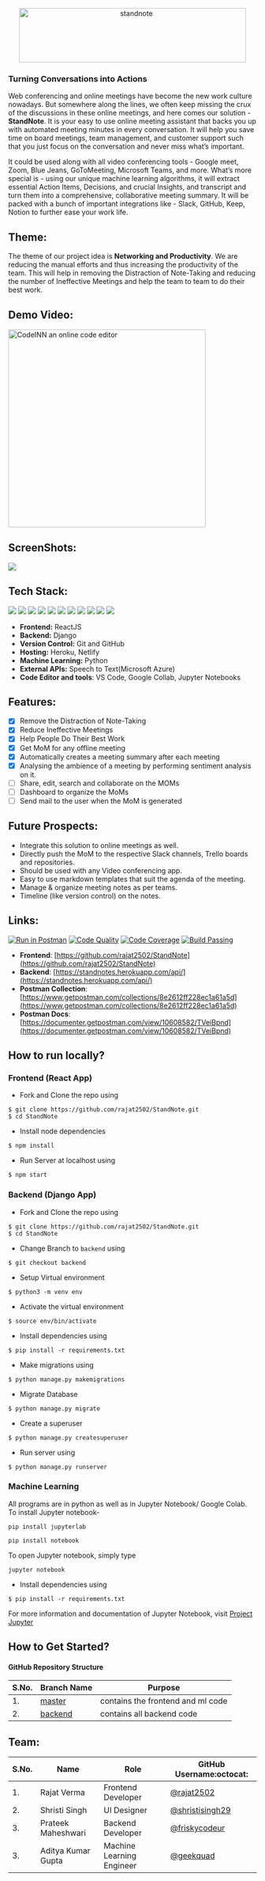<div align="center"> <img align="center" alt="standnote" src="https://i.ibb.co/VHMQVSf/stand-note-full1.png" height='110' width='460'></div>

### Turning Conversations into Actions

Web conferencing and online meetings have become the new work culture nowadays. But somewhere along the lines, we often keep missing the crux of the discussions in these online meetings, and here comes our solution - **StandNote**. It is your easy to use online meeting assistant that backs you up with automated meeting minutes in every conversation. It will help you save time on board meetings, team management, and customer support such that you just focus on the conversation and never miss what’s important.

It could be used along with all video conferencing tools - Google meet, Zoom, Blue Jeans, GoToMeeting, Microsoft Teams, and more. What’s more special is - using our unique machine learning algorithms, it will extract essential Action Items, Decisions, and crucial Insights, and transcript and turn them into a comprehensive, collaborative meeting summary. It will be packed with a bunch of important integrations like - Slack, GitHub, Keep, Notion to further ease your work life.

## Theme:
The theme of our project idea is **Networking and Productivity**. We are reducing the manual efforts and thus increasing the productivity of the team. This will help in removing the Distraction of Note-Taking and reducing the number of Ineffective Meetings and help the team to team to do their best work.


## Demo Video:
<a href="https://youtu.be/VTQ-nlWxWv4" target="_blank" rel="noopener">
  <img src="https://i.ibb.co/p1TT8gk/555.jpg" alt="CodeINN an online code editor"
	title="CodeINN" width="400px" />
</a>

## ScreenShots:
<img src="https://user-images.githubusercontent.com/42200276/98467565-10aa3f00-21fc-11eb-8057-281313341329.gif" />

## Tech Stack:

<img src="https://img.shields.io/badge/html5%20-%23E34F26.svg?&style=for-the-badge&logo=html5&logoColor=white"/> <img src="https://img.shields.io/badge/css3%20-%231572B6.svg?&style=for-the-badge&logo=css3&logoColor=white"/> <img src="https://img.shields.io/badge/python%20-%2314354C.svg?&style=for-the-badge&logo=python&logoColor=white"/> <img src="https://img.shields.io/badge/javascript%20-%23323330.svg?&style=for-the-badge&logo=javascript&logoColor=%23F7DF1E"/> <img src="https://img.shields.io/badge/react%20-%2320232a.svg?&style=for-the-badge&logo=react&logoColor=%2361DAFB"/> <img src="https://img.shields.io/badge/django%20-%23092E20.svg?&style=for-the-badge&logo=django&logoColor=white"/> <img src="https://img.shields.io/badge/markdown-%23000000.svg?&style=for-the-badge&logo=markdown&logoColor=white"/> <img src="https://img.shields.io/badge/adobe%20photoshop%20-%2331A8FF.svg?&style=for-the-badge&logo=adobe%20photoshop&logoColor=white"/> <img src="https://img.shields.io/badge/github%20-%23121011.svg?&style=for-the-badge&logo=github&logoColor=white"/> <img src="https://img.shields.io/badge/heroku%20-%23430098.svg?&style=for-the-badge&logo=heroku&logoColor=white"/> <img src ="https://img.shields.io/badge/sqlite-%2307405e.svg?&style=for-the-badge&logo=sqlite&logoColor=white"/>

- **Frontend:** ReactJS
- **Backend:** Django
- **Version Control:** Git and GitHub
- **Hosting:** Heroku, Netlify
- **Machine Learning:** Python
- **External APIs:** Speech to Text(Microsoft Azure)
- **Code Editor and tools**: VS Code, Google Collab, Jupyter Notebooks

## Features:

- [x] Remove the Distraction of Note-Taking
- [x] Reduce Ineffective Meetings
- [x] Help People Do Their Best Work
- [x] Get MoM for any offline meeting
- [x] Automatically creates a meeting summary after each meeting
- [x] Analysing the ambience of a meeting by performing sentiment analysis on it.
- [ ] Share, edit, search and collaborate on the MOMs
- [ ] Dashboard to organize the MoMs
- [ ] Send mail to the user when the MoM is generated

## Future Prospects:
- Integrate this solution to online meetings as well.
- Directly push the MoM to the respective Slack channels, Trello boards and repositories.
- Should be used with any Video conferencing app.
- Easy to use markdown templates that suit the agenda of the meeting.
- Manage & organize meeting notes as per teams.
- Timeline (like version control) on the notes.

## Links:

[![Run in Postman](https://run.pstmn.io/button.svg)](https://app.getpostman.com/run-collection/8e2612ff228ec1a61a5d)
[![Code Quality](https://img.shields.io/badge/code%20quality-A-brightgreen)](https://github.com/rajat2502/StandNote)
[![Code Coverage](https://img.shields.io/badge/coverage-100%25-brightgreen)](https://github.com/rajat2502/StandNote)
[![Build Passing](https://img.shields.io/badge/build-passing-brightgreen)](https://github.com/rajat2502/StandNote)
- **Frontend**: [https://github.com/rajat2502/StandNote](https://github.com/rajat2502/StandNote)
- **Backend**: [https://standnotes.herokuapp.com/api/](https://standnotes.herokuapp.com/api/)
- **Postman Collection**: [https://www.getpostman.com/collections/8e2612ff228ec1a61a5d](https://www.getpostman.com/collections/8e2612ff228ec1a61a5d)
- **Postman Docs**: [https://documenter.getpostman.com/view/10608582/TVeiBpnd](https://documenter.getpostman.com/view/10608582/TVeiBpnd)

## How to run locally?
### Frontend (React App)
- Fork and Clone the repo using
```
$ git clone https://github.com/rajat2502/StandNote.git
$ cd StandNote
```
- Install node dependencies
```
$ npm install
```
- Run Server at localhost using
```
$ npm start
```
### Backend (Django App)
- Fork and Clone the repo using
```
$ git clone https://github.com/rajat2502/StandNote.git
$ cd StandNote
```
- Change Branch to `backend` using 
```
$ git checkout backend
```
- Setup Virtual environment
```
$ python3 -m venv env
```
- Activate the virtual environment
```
$ source env/bin/activate
```
- Install dependencies using
```
$ pip install -r requirements.txt
```
- Make migrations using
```
$ python manage.py makemigrations
```
- Migrate Database
```
$ python manage.py migrate
```
- Create a superuser
```
$ python manage.py createsuperuser
```
- Run server using
```
$ python manage.py runserver
```

### Machine Learning 

All programs are in python as well as in Jupyter Notebook/ Google Colab.
To install Jupyter notebook-
```
pip install jupyterlab
```
```
pip install notebook
```
To open Jupyter notebook, simply type
```
jupyter notebook 
```
- Install dependencies using
```
$ pip install -r requirements.txt
```
For more information and documentation of Jupyter Notebook, visit [Project Jupyter](https://jupyter.org/)



## How to Get Started?

#### GitHub Repository Structure

| S.No. | Branch Name                                                    | Purpose                           |
| ----- | -------------------------------------------------------------- | --------------------------------- |
| 1.    | [master](https://github.com/rajat2502/StandNote/tree/master)   | contains the frontend and ml code |
| 2.    | [backend](https://github.com/rajat2502/StandNote/tree/backend) | contains all backend code         |

## Team:

| S.No. | Name               | Role                      | GitHub Username:octocat:                             |
| ----- | ------------------ | ------------------------- | ---------------------------------------------------- |
| 1.    | Rajat Verma        | Frontend Developer        | [@rajat2502](https://github.com/rajat2502)           |
| 2.    | Shristi Singh      | UI Designer               | [@shristisingh29](https://github.com/shristisingh29) |
| 3.    | Prateek Maheshwari | Backend Developer         | [@friskycodeur](https://github.com/friskycodeur)     |
| 3.    | Aditya Kumar Gupta | Machine Learning Engineer | [@geekquad](https://github.com/geekquad)             |
